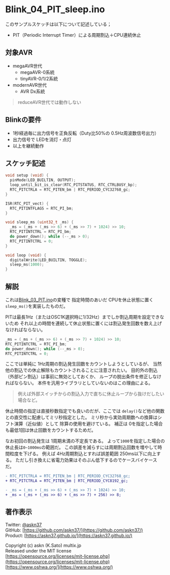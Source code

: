 # Blink_04_PIT_sleep.ino

このサンプルスケッチは以下について記述している；

- PIT（Periodic Interrupt Timer）による周期割込＋CPU連続休止

## 対象AVR

- megaAVR世代
  - megaAVR-0系統
  - tinyAVR-0/1/2系統
- modernAVR世代
  - AVR Dx系統

> reduceAVR世代では動作しない

## Blinkの要件

- 1秒経過毎に出力信号を正負反転（Duty比50%の 0.5Hz周波数信号出力）
- 出力信号で LEDを消灯・点灯
- 以上を継続動作

## スケッチ記述

```c
void setup (void) {
  pinMode(LED_BUILTIN, OUTPUT);
  loop_until_bit_is_clear(RTC_PITSTATUS, RTC_CTRLBUSY_bp);
  RTC_PITCTRLA = RTC_PITEN_bm | RTC_PERIOD_CYC32768_gc;
}

ISR(RTC_PIT_vect) {
  RTC_PITINTFLAGS = RTC_PI_bm;
}

void sleep_ms (uint32_t _ms) {
  _ms = (_ms + (_ms >> 6) + (_ms >> 7) + 1024) >> 10;
  RTC_PITINTCTRL = RTC_PI_bm;
  do power_down(); while (--_ms > 0);
  RTC_PITINTCTRL = 0;
}

void loop (void) {
  digitalWrite(LED_BUILTIN, TOGGLE);
  sleep_ms(1000);
}
```

## 解説

これは[Blink_03_PIT.ino](../Blink_03_PIT/README.md)の変種で
指定時間のあいだ CPUを休止状態に置く
```sleep_ms()```を実装したものだ。

PITは最長1Hz（またはOSC1K選択時に1/32Hz）までしか割込周期を設定できないため
それ以上の時間を連続して休止状態に置くには割込発生回数を数え上げなければならない。

```c
_ms = (_ms + (_ms >> 6) + (_ms >> 7) + 1024) >> 10;
RTC_PITINTCTRL = RTC_PI_bm;
do power_down(); while (--_ms > 0);
RTC_PITINTCTRL = 0;
```

ここでは単純に 1Hz周期の割込発生回数をカウントしようとしているが、
当然他の割込での休止解除もカウントされることに注意されたい。
目的外の割込（外部ピン割込）は事前に無効としておくか、
ループの脱出条件を修正しなければならない。
本件を汎用ライブラリとしていないのはこの理由による。

> 例えば外部スイッチからの割込入力で直ちに休止ループから抜けだしたい場合など。

休止時間の指定は直接秒数指定でも良いのだが、ここでは
```delay()```など他の関数との直交性に配慮してミリ秒指定とした。
ミリ秒から実効周期数への換算はシフト演算（近似値）として
除算の使用を避けている。
補正は 0を指定した場合も最低1回は休止回数をカウントするためだ。

なお初回の割込発生は 1周期未満の不定長である。
よって```1000```を指定した場合の休止長は```0~1000ms```の範囲だ。
この誤差を減らすには周期割込回数を増やして時間粒度を下げる。
例えば 4Hz周期割込とすれば誤差範囲 250ms以下に向上する。
ただし引き換えに省電力効果はそのぶん低下するのでケースバイケースだ。

```diff
- RTC_PITCTRLA = RTC_PITEN_bm | RTC_PERIOD_CYC32768_gc;
+ RTC_PITCTRLA = RTC_PITEN_bm | RTC_PERIOD_CYC8192_gc;

- _ms = (_ms + (_ms >> 6) + (_ms >> 7) + 1024) >> 10;
+ _ms = (_ms + (_ms >> 6) + (_ms >> 7) + 256) >> 8;
```

## 著作表示

Twitter: [@askn37](https://twitter.com/askn37) \
GitHub: [https://github.com/askn37/](https://github.com/askn37/) \
Product: [https://askn37.github.io/](https://askn37.github.io/)

Copyright (c) askn (K.Sato) multix.jp \
Released under the MIT license \
[https://opensource.org/licenses/mit-license.php](https://opensource.org/licenses/mit-license.php) \
[https://www.oshwa.org/](https://www.oshwa.org/)
